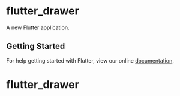 # flutter_drawer

A new Flutter application.

## Getting Started

For help getting started with Flutter, view our online
[documentation](https://flutter.io/).
# flutter_drawer
